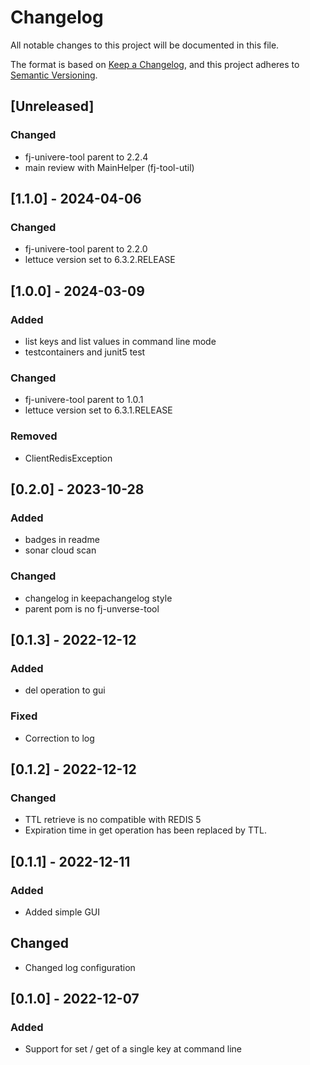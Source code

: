 # Changelog

All notable changes to this project will be documented in this file.

The format is based on [Keep a Changelog](https://keepachangelog.com/en/1.1.0/),
and this project adheres to [Semantic Versioning](https://semver.org/spec/v2.0.0.html).

## [Unreleased]

### Changed

- fj-univere-tool parent to 2.2.4
- main review with MainHelper (fj-tool-util)

## [1.1.0] - 2024-04-06

### Changed

- fj-univere-tool parent to 2.2.0
- lettuce version set to 6.3.2.RELEASE

## [1.0.0] - 2024-03-09

### Added

- list keys and list values in command line mode
- testcontainers and junit5 test

### Changed

- fj-univere-tool parent to 1.0.1
- lettuce version set to 6.3.1.RELEASE

### Removed

- ClientRedisException

## [0.2.0] - 2023-10-28

### Added

- badges in readme
- sonar cloud scan

### Changed

- changelog in keepachangelog style
- parent pom is no fj-unverse-tool

## [0.1.3] - 2022-12-12

### Added

- del operation to gui

### Fixed

- Correction to log

## [0.1.2] - 2022-12-12

### Changed

- TTL retrieve is no compatible with REDIS 5
- Expiration time in get operation has been replaced by TTL.

## [0.1.1] - 2022-12-11

### Added

- Added simple GUI

## Changed

- Changed log configuration

## [0.1.0] - 2022-12-07

### Added

- Support for set / get of a single key at command line